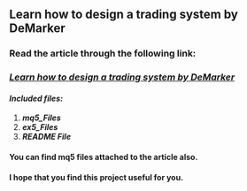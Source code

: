 ## Learn how to design a trading system by DeMarker
### Read the article through the following link:
### ***[Learn how to design a trading system by DeMarker](https://www.mql5.com/en/articles/11394)***
#### ***Included files:***
1. ***mq5_Files***
2. ***ex5_Files***
3. ***README File***
#### You can find mq5 files attached to the article also.

#### I hope that you find this project useful for you.